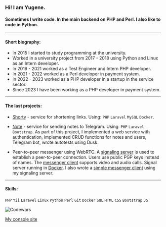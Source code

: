 ### Hi! I am Yugene.

#### Sometimes I write code. In the main backend on PHP and Perl. I also like to code in Python.

---

#### Short biography:

- In 2015 I started to study programming at the university.
- Worked in a university project from 2017 - 2018 using Python and Linux as an Intern developer.
- In 2019 - 2021 worked as a Test Engineer and Intern PHP developer.
- In 2021 - 2022 worked as a Perl developer in payment system.
- In 2022 - 2023 worked as a PHP developer in a startup in the service sector.
- Since 2023 I have been working as a PHP developer in payment system.

---

#### The last projects:

- [Shorty](https://github.com/mir-evgenii/shorty) - service for shortening links. Using: `PHP` `Laravel` `MySQL` `Docker`.

- [Note](https://github.com/mir-evgenii/note) - service for sending notes to Telegram. Using: `PHP` `Laravel` `Bootstrap`. As part of this project, I implemented a web service with authentication, implemented CRUD functions for notes and users, Telegram bot, wrote autotests using Dusk.

- Peer-to-peer messenger using WebRTC. A [signaling server](https://github.com/mir-evgenii/signaling_server) is used to establish a peer-to-peer connection. Users use public PGP keys instead of names. The [messenger client](https://github.com/mir-evgenii/webrtc_messenger_client) supports video and audio calls. Signal server running in [Docker](https://github.com/mir-evgenii/doc_web_app). I also wrote a [simple messenger client](https://github.com/mir-evgenii/messenger_desktop_app) using my signaling server.

---

#### Skills:

`PHP` `Yii` `Laravel` `Linux` `Python` `Perl` `Git` `Docker` `SQL` `HTML` `CSS` `Bootstrap` `JS`

![Codewars](https://www.codewars.com/users/Yugene/badges/small)

[My console site](https://mir-evgenii.github.io/)
